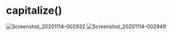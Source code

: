 
# capitalize()

![Screenshot_20201114-002932](https://user-images.githubusercontent.com/69844284/99107891-bdc3f380-2610-11eb-962b-940dddcf2386.png)
![Screenshot_20201114-002949](https://user-images.githubusercontent.com/69844284/99107902-c1577a80-2610-11eb-9ccd-83f5cb2b8b00.png)
